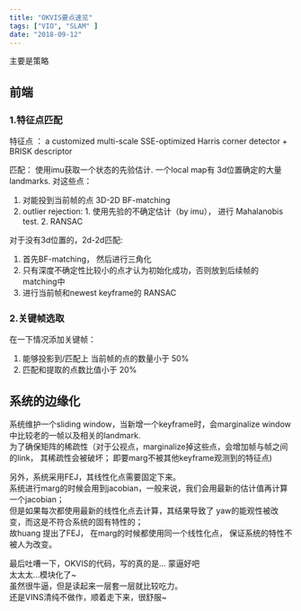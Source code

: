 ```yaml
---
title: "OKVIS要点速览"
tags: ["VIO", "SLAM" ]
date: "2018-09-12"
---
```


主要是策略

<!--more-->

## 前端
### 1.特征点匹配
特征点 ： a customized multi-scale SSE-optimized Harris corner detector + BRISK descriptor

匹配： 使用imu获取一个状态的先验估计.
一个local map有 3d位置确定的大量 landmarks. 对这些点：  
1. 对能投到当前帧的点 3D-2D BF-matching  
2. outlier rejection: 1. 使用先验的不确定估计（by imu）， 进行 Mahalanobis test. 2. RANSAC

对于没有3d位置的，2d-2d匹配:
1. 首先BF-matching， 然后进行三角化
2. 只有深度不确定性比较小的点才认为初始化成功，否则放到后续帧的matching中
3. 进行当前帧和newest keyframe的 RANSAC

### 2.关键帧选取
在一下情况添加关键帧：  
1. 能够投影到/匹配上 当前帧的点的数量小于 50%  
2. 匹配和提取的点数比值小于 20%

## 系统的边缘化
系统维护一个sliding window，当新增一个keyframe时，会marginalize window中比较老的一帧以及相关的landmark.  
为了确保矩阵的稀疏性（对于公视点，marginalize掉这些点，会增加帧与帧之间的link， 其稀疏性会被破坏； 即要marg不被其他keyframe观测到的特征点)  

另外，系统采用FEJ，其线性化点需要固定下来。  
系统进行marg的时候会用到jacobian，一般来说，我们会用最新的估计值再计算一个jacobian；  
但是如果每次都使用最新的线性化点去计算，其结果导致了 yaw的能观性被改变，而这是不符合系统的固有特性的；  
故huang 提出了FEJ， 在marg的时候都使用同一个线性化点， 保证系统的特性不被人为改变。

最后吐嘈一下，OKVIS的代码，写的真的是... 蒙逼好吧  
太太太...模块化了~  
虽然很牛逼，但是读起来一层套一层就比较吃力。  
还是VINS清纯不做作，顺着走下来，很舒服~